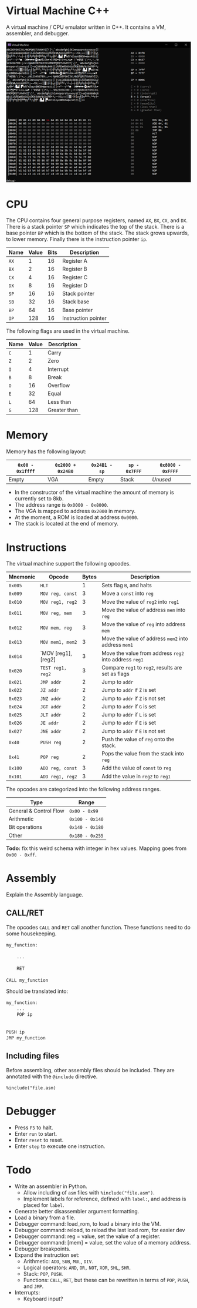 # Virtual Machine C++

A virtual machine / CPU emulator written in C++. It contains a VM, assembler, and debugger.

![VM screenshot](vm.png)

# CPU

The CPU contains four general purpose registers, named `AX`, `BX`, `CX`, and `DX`. There is a stack pointer `SP` which indicates the top of the stack. There is a base pointer `BP` which is the bottom of the stack. The stack grows upwards, to lower memory. Finally there is the instruction pointer `ip`.

|Name | Value | Bits | Description |
| -- | -- |-- | -- |
|`AX` | 1 | 16 | Register A | 
|`BX` | 2 | 16 | Register B | 
|`CX` | 4 | 16 | Register C | 
|`DX` | 8 | 16 | Register D | 
|`SP` | 16 | 16 | Stack pointer | 
|`SB` | 32 | 16 | Stack base | 
|`BP` | 64 | 16 | Base pointer | 
|`IP` | 128 | 16 | Instruction pointer | 

The following flags are used in the virtual machine.

|Name | Value | Description |
| -- | -- | -- |
|`C` | 1  | Carry | 
|`Z` | 2  | Zero | 
|`I` | 4  | Interrupt | 
|`B` | 8  | Break | 
|`O` | 16  | Overflow | 
|`E` | 32  | Equal | 
|`L` | 64  | Less than | 
|`G` | 128  | Greater than | 


# Memory

Memory has the following layout:

| `0x00 - 0x1ffff` | `0x2000 + 0x24B0`  | `0x24B1 - sp` | `sp - 0x7FFF` | `0x8000 - 0xFFFF` |
| -- | -- | -- | -- | -- | 
| Empty | VGA | Empty | Stack | _Unused_ |

 * In the constructor of the virtual machine the amount of memory is currently set to 8kb.
 * The address range is `0x0000 - 0x8000`.
 * The VGA is mapped to address `0x2000` in memory. 
 * At the moment, a ROM is loaded at address `0x0000`.
 * The stack is located at the end of memory.

# Instructions

The virtual machine support the following opcodes.

| Mnemonic | Opcode | Bytes | Description | 
| -- | -- | -- | -- |
| `0x005` | `HLT` | 1 | Sets flag `B`, and halts |
| `0x009` | `MOV reg, const` | 3 | Move a `const` into `reg` |
| `0x010` | `MOV reg1, reg2` | 3 | Move the value of `reg2` into `reg1` |
| `0x011` | `MOV reg, mem` | 3 | Move the value of address `mem` into `reg` |
| `0x012` | `MOV mem, reg` | 3 | Move the value of `reg` into address `mem` |
| `0x013` | `MOV mem1, mem2` | 3 | Move the value of address `mem2` into address `mem1` |
| `0x014` | `MOV [reg1], [reg2] | 3 | Move the value from address `reg2` into address `reg1` |
| `0x020` | `TEST reg1, reg2` | 3 | Compare `reg1` to `reg2`, results are set as flags |
| `0x021` | `JMP addr` | 2 | Jump to `addr` |
| `0x022` | `JZ addr` | 2 | Jump to `addr` if `Z` is set |
| `0x023` | `JNZ addr` | 2 | Jump to `addr` if `Z` is not set |
| `0x024` | `JGT addr` | 2 | Jump to `addr` if `G` is set |
| `0x025` | `JLT addr` | 2 | Jump to `addr` if `L` is set |
| `0x026` | `JE addr` | 2 | Jump to `addr` if `E` is set |
| `0x027` | `JNE addr` | 2 | Jump to `addr` if `E` is not set |
| `0x40` | `PUSH reg` | 2 | Push the value of `reg` onto the stack. |
| `0x41` | `POP reg` | 2 | Pops the value from the stack into `reg` |
| `0x100` | `ADD reg, const` | 3 | Add the value of `const` to `reg` |
| `0x101` | `ADD reg1, reg2` | 3 | Add the value in `reg2` to `reg1` |

The opcodes are categorized into the following address ranges.

|Type | Range |
|--|--|
| General & Control Flow | `0x00 - 0x99` |
| Arithmetic | `0x100 - 0x140` |
| Bit operations | `0x140 - 0x180` |
| Other | `0x180 - 0x255` |

**Todo:** fix this weird schema with integer in hex values. Mapping goes from `0x00 - 0xff`.

# Assembly

Explain the Assembly language.

## CALL/RET

The opcodes `CALL` and `RET` call another function. These functions need to do some housekeeping.

```
my_function:

    ...

    RET

CALL my_function
```

Should be translated into:

```
my_function:
    ...
    POP ip


PUSH ip
JMP my_function
```

## Including files

Before assembling, other assembly files should be included. They are annotated with the `@include` directive.

```
%include("file.asm)
```

# Debugger

 * Press `F5` to halt.
 * Enter `run` to start.
 * Enter `reset` to reset.
 * Enter `step` to execute one instruction.

# Todo

 * Write an assembler in Python.
   * Allow including of `asm` files with `%include("file.asm")`.
   * Implement labels for reference, defined with `label:`, and address is placed for `label`.
 * Generate better disassembler argument formatting.
 * Load a binary from a file.
 * Debugger command: load_rom, to load a binary into the VM.
 * Debugger command: reload, to reload the last load rom, for easier dev
 * Debugger command: reg = value, set the value of a register.
 * Debugger command: [mem] = value, set the value of a memory address.
 * Debugger breakpoints.
 * Expand the instruction set:
   * Arithmetic: `ADD`, `SUB`, `MUL`, `DIV`.
   * Logical operators: `AND`, `OR,` `NOT`, `XOR`, `SHL`, `SHR`.
   * Stack: `POP`, `PUSH`.
   * Functions: `CALL`, `RET`, but these can be rewritten in terms of `POP`, `PUSH`, and `JMP`.
 * Interrupts:
   * Keyboard input?
